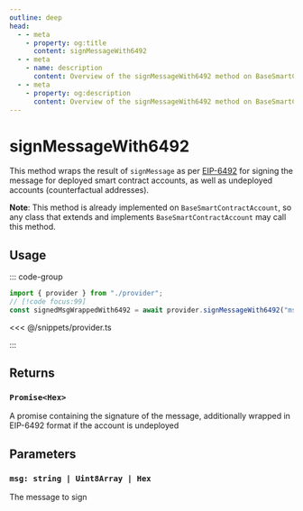 ```yaml
---
outline: deep
head:
  - - meta
    - property: og:title
      content: signMessageWith6492
  - - meta
    - name: description
      content: Overview of the signMessageWith6492 method on BaseSmartContractAccount
  - - meta
    - property: og:description
      content: Overview of the signMessageWith6492 method on BaseSmartContractAccount
---
```


# signMessageWith6492

This method wraps the result of `signMessage` as per [EIP-6492](https://eips.ethereum.org/EIPS/eip-6492) for signing the message for deployed smart contract accounts, as well as undeployed accounts (counterfactual addresses).

**Note**: This method is already implemented on `BaseSmartContractAccount`, so any class that extends and implements `BaseSmartContractAccount` may call this method.

## Usage

::: code-group

```ts [example.ts]
import { provider } from "./provider";
// [!code focus:99]
const signedMsgWrappedWith6492 = await provider.signMessageWith6492("msg");
```

<<< @/snippets/provider.ts

:::

## Returns

### `Promise<Hex>`

A promise containing the signature of the message, additionally wrapped in EIP-6492 format if the account is undeployed

## Parameters

### `msg: string | Uint8Array | Hex`

The message to sign
